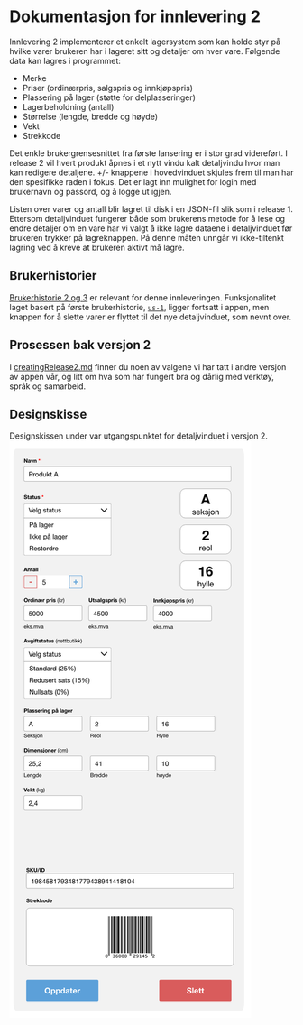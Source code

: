 # Dokumentasjon for innlevering 2

Innlevering 2 implementerer et enkelt lagersystem som kan holde styr på hvilke varer brukeren har i lageret sitt og detaljer om hver vare. Følgende data kan lagres i programmet:
- Merke
- Priser (ordinærpris, salgspris og innkjøpspris)
- Plassering på lager (støtte for delplasseringer)
- Lagerbeholdning (antall)
- Størrelse (lengde, bredde og høyde)
- Vekt 
- Strekkode

Det enkle brukergrensesnittet fra første lansering er i stor grad videreført. I release 2 vil hvert produkt åpnes i et nytt vindu kalt detaljvindu hvor man kan redigere detaljene. +/- knappene i hovedvinduet skjules frem til man har den spesifikke raden i fokus. Det er lagt inn mulighet for login med brukernavn og passord, og å logge ut igjen.

Listen over varer og antall blir lagret til disk i en JSON-fil slik som i release 1. Ettersom detaljvinduet fungerer både som brukerens metode for å lese og endre detaljer om en vare har vi valgt å ikke lagre dataene i detaljvinduet før brukeren trykker på lagreknappen. På denne måten unngår vi ikke-tiltenkt lagring ved å kreve at brukeren aktivt må lagre.

## Brukerhistorier
[Brukerhistorie 2 og 3](/docs/release2/userStoriesRelease2.md) 
er relevant for denne innleveringen.
Funksjonalitet laget basert på første brukerhistorie, [`us-1`](/docs/release1/userStoriesRelease1.md), ligger fortsatt i appen, men knappen for å slette varer er flyttet til det nye detaljvinduet, som nevnt over.

## Prosessen bak versjon 2
I [creatingRelease2.md](/docs/release2/creatingRelease2.md) finner du noen av valgene vi har tatt i andre versjon av appen vår, og litt om hva som har fungert bra og dårlig med verktøy, språk og samarbeid.

## Designskisse
Designskissen under var utgangspunktet for detaljvinduet i versjon 2.  
![Designskisse innlevering 2](/docs/release2/Warehouse_p2.png)
